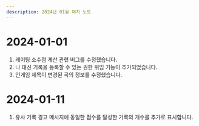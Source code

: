 ```yaml
---
description: 2024년 01월 패치 노트
---
```


# 2024-01-01

1. 레이팅 소수점 계산 관련 버그를 수정했습니다.
2. 나 대신 기록을 등록할 수 있는 권한 위임 기능이 추가되었습니다.
3. 인게임 제목이 변경된 곡의 정보를 수정했습니다.

# 2024-01-11

1. 유사 기록 경고 메시지에 동일한 점수를 달성한 기록의 개수를 추가로 표시합니다.
